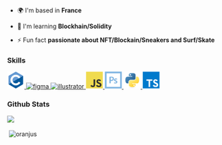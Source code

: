 - 🌍 I'm based in **France**

- 🧠 I'm learning **Blockhain/Solidity**

- ⚡ Fun fact **passionate about NFT/Blockain/Sneakers and Surf/Skate**

<h3 align="left">Skills</h3>
<p align="left"> <a href="https://www.cprogramming.com/" target="_blank" rel="noreferrer"> <img src="https://raw.githubusercontent.com/devicons/devicon/master/icons/c/c-original.svg" alt="c" width="40" height="40"/> </a> <a href="https://www.figma.com/" target="_blank" rel="noreferrer"> <img src="https://www.vectorlogo.zone/logos/figma/figma-icon.svg" alt="figma" width="40" height="40"/> </a> <a href="https://www.adobe.com/in/products/illustrator.html" target="_blank" rel="noreferrer"> <img src="https://www.vectorlogo.zone/logos/adobe_illustrator/adobe_illustrator-icon.svg" alt="illustrator" width="40" height="40"/> </a> <a href="https://developer.mozilla.org/en-US/docs/Web/JavaScript" target="_blank" rel="noreferrer"> <img src="https://raw.githubusercontent.com/devicons/devicon/master/icons/javascript/javascript-original.svg" alt="javascript" width="40" height="40"/> </a> <a href="https://www.photoshop.com/en" target="_blank" rel="noreferrer"> <img src="https://raw.githubusercontent.com/devicons/devicon/master/icons/photoshop/photoshop-line.svg" alt="photoshop" width="40" height="40"/> </a> <a href="https://www.python.org" target="_blank" rel="noreferrer"> <img src="https://raw.githubusercontent.com/devicons/devicon/master/icons/python/python-original.svg" alt="python" width="40" height="40"/> </a> <a href="https://www.typescriptlang.org/" target="_blank" rel="noreferrer"> <img src="https://raw.githubusercontent.com/devicons/devicon/master/icons/typescript/typescript-original.svg" alt="typescript" width="40" height="40"/> </a> </p>
<h3 align="left">Github Stats</h3>
<img src="https://camo.githubusercontent.com/78d6720321fc9a2714d2d94f07b0151f17f62bb56eb7e5f18e09bb11184a73d3/68747470733a2f2f696d672e736869656c64732e696f2f6769746875622f666f6c6c6f776572732f4c756b61636d733f6c6f676f3d676974687562267374796c653d666f722d7468652d626164676526636f6c6f723d303839316232266c6162656c436f6c6f723d316331393137" data-canonical-src="https://img.shields.io/github/followers/Oranjus?logo=github&amp;style=for-the-badge&amp;color=0891b2&amp;labelColor=1c1917" style="max-width: 100%;">
<p>&nbsp;<img align="center" src="https://github-readme-stats.vercel.app/api?username=oranjus&show_icons=true&locale=en" alt="oranjus" /></p>
